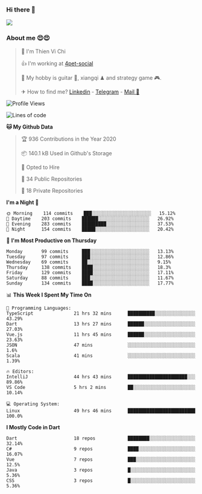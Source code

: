 ### Hi there 👋
![](https://media1.tenor.com/images/9aa4aee77151757a310fcdb4b8fd2a0a/tenor.gif?itemid=12671405)

### About me 😍😍

> 🙎 I'm Thien Vi Chi
> 
> 👍 I'm working at [4pet-social](https://github.com/4pet-social)
>
> 🥞 My hobby is guitar 🎸, xiangqi ♟ and strategy game 🎮.
> 
> ✈ How to find me? [Linkedin](https://www.linkedin.com/in/tvc12/) - [Telegram](https://t.me/yeutham212) - [Mail 📧](mailto:meomeocf98@gmail.com)
> 

<!--START_SECTION:waka-->
![Profile Views](http://img.shields.io/badge/Profile%20Views-4-blue)

![Lines of code](https://img.shields.io/badge/From%20Hello%20World%20I%27ve%20Written-4.6%20million%20lines%20of%20code-blue)

**🐱 My Github Data** 

> 🏆 936 Contributions in the Year 2020
 > 
> 📦 140.1 kB Used in Github's Storage 
 > 
> 💼 Opted to Hire
 > 
> 📜 34 Public Repositories
 > 
> 🔑 18 Private Repositories 

**I'm a Night 🦉** 

```text
🌞 Morning    114 commits    ███░░░░░░░░░░░░░░░░░░░░░░   15.12% 
🌆 Daytime    203 commits    ██████░░░░░░░░░░░░░░░░░░░   26.92% 
🌃 Evening    283 commits    █████████░░░░░░░░░░░░░░░░   37.53% 
🌙 Night      154 commits    █████░░░░░░░░░░░░░░░░░░░░   20.42%

```
📅 **I'm Most Productive on Thursday** 

```text
Monday       99 commits     ███░░░░░░░░░░░░░░░░░░░░░░   13.13% 
Tuesday      97 commits     ███░░░░░░░░░░░░░░░░░░░░░░   12.86% 
Wednesday    69 commits     ██░░░░░░░░░░░░░░░░░░░░░░░   9.15% 
Thursday     138 commits    ████░░░░░░░░░░░░░░░░░░░░░   18.3% 
Friday       129 commits    ████░░░░░░░░░░░░░░░░░░░░░   17.11% 
Saturday     88 commits     ███░░░░░░░░░░░░░░░░░░░░░░   11.67% 
Sunday       134 commits    ████░░░░░░░░░░░░░░░░░░░░░   17.77%

```


📊 **This Week I Spent My Time On** 

```text
💬 Programming Languages: 
TypeScript               21 hrs 32 mins      ██████████░░░░░░░░░░░░░░░   43.29% 
Dart                     13 hrs 27 mins      ██████░░░░░░░░░░░░░░░░░░░   27.03% 
Vue.js                   11 hrs 45 mins      ██████░░░░░░░░░░░░░░░░░░░   23.63% 
JSON                     47 mins             ░░░░░░░░░░░░░░░░░░░░░░░░░   1.6% 
Scala                    41 mins             ░░░░░░░░░░░░░░░░░░░░░░░░░   1.39%

🔥 Editors: 
IntelliJ                 44 hrs 43 mins      ██████████████████████░░░   89.86% 
VS Code                  5 hrs 2 mins        ██░░░░░░░░░░░░░░░░░░░░░░░   10.14%

💻 Operating System: 
Linux                    49 hrs 46 mins      █████████████████████████   100.0%

```

**I Mostly Code in Dart** 

```text
Dart                     18 repos            ████████░░░░░░░░░░░░░░░░░   32.14% 
C#                       9 repos             ████░░░░░░░░░░░░░░░░░░░░░   16.07% 
Vue                      7 repos             ███░░░░░░░░░░░░░░░░░░░░░░   12.5% 
Java                     3 repos             █░░░░░░░░░░░░░░░░░░░░░░░░   5.36% 
CSS                      3 repos             █░░░░░░░░░░░░░░░░░░░░░░░░   5.36%

```



<!--END_SECTION:waka-->